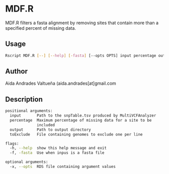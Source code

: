 # MDF.R
MDF.R filters a fasta alignment by removing sites that contain more than a specified percent of missing data.

## Usage
```bash
Rscript MDF.R [--] [--help] [-fasta] [--opts OPTS] input percentage output toExclude
```

## Author
Aida Andrades Valtueña (aida.andrades[at]gmail.com

## Description
```bash
positional arguments:
  input       Path to the snpTable.tsv produced by MultiVCFAnalyzer
  percentage  Maximum percentage of missing data for a site to be
              included
  output      Path to output directory
  toExclude   File containing genomes to exclude one per line

flags:
  -h, --help  show this help message and exit
  -f, -fasta  Use when inpus is a fasta file

optional arguments:
  -x, --opts  RDS file containing argument values

```
